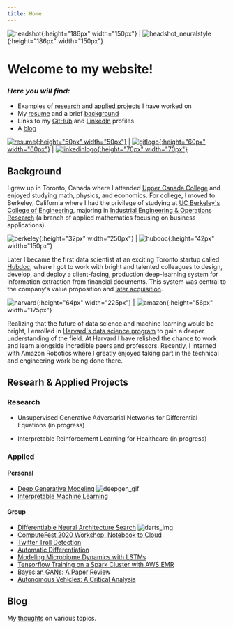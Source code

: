```yaml
---
title: Home
---
```


![headshot](pics/headshot.jpg){:height="186px" width="150px"} | ![headshot_neuralstyle](pics/dylan_style.png){:height="186px" width="150px"}

# **Welcome to my website!**

### *Here you will find:*
- Examples of [research](index.md#research) and [applied projects](index.md#applied) I have worked on
- My [resume](resume/resume.pdf) and a brief [background](index.md#background)
- Links to my [GitHub](https://github.com/dylanrandle) and [LinkedIn](https://linkedin.com/in/dylanrandle/) profiles
- A [blog](blog.md)

[![resume](pics/resume-clipart-icons-3.png){:height="50px" width="50px"}](resume/resume.pdf) | [![gitlogo](pics/GitHub-Mark.png){:height="60px" width="60px"}](https://github.com/dylanrandle) | [![linkedinlogo](pics/linkedin.png){:height="70px" width="70px"}](https://linkedin.com/in/dylanrandle/)

## Background

I grew up in Toronto, Canada where I attended [Upper Canada College](https://www.ucc.on.ca/) and enjoyed studying math, physics, and economics. For college, I moved to Berkeley, California where I had the privilege of studying at [UC Berkeley's College of Engineering](https://engineering.berkeley.edu/), majoring in [Industrial Engineering & Operations Research](https://ieor.berkeley.edu/) (a branch of applied mathematics focusing on business applications).

![berkeley](pics/UCBEngineering_logo.png){:height="32px" width="250px"} | ![hubdoc](pics/hubdoc.png){:height="42px" width="150px"}

Later I became the first data scientist at an exciting Toronto startup called [Hubdoc](https://www.hubdoc.com/), where I got to work with bright and talented colleagues to design, develop, and deploy a client-facing, production deep-learning system for information extraction from financial documents. This system was central to the company's value proposition and [later acquisition](https://www.zdnet.com/article/xero-scoops-up-hubdoc-in-70-million-acquisition/).

![harvard](pics/H_SEAS_logo_RGB.jpg){:height="64px" width="225px"} | ![amazon](pics/amazon-robotics-logo-feature.jpg){:height="56px" width="175px"}

Realizing that the future of data science and machine learning would be bright, I enrolled in [Harvard's data science program](https://www.seas.harvard.edu/applied-computation/graduate-programs/masters-data-science) to gain a deeper understanding of the field. At Harvard I have relished the chance to work and learn alongside incredible peers and professors. Recently, I interned with Amazon Robotics where I greatly enjoyed taking part in the technical and engineering work being done there.

## Researh & Applied Projects

### Research
- Unsupervised Generative Adversarial Networks for Differential Equations (in progress)
<!-- ![deqgan_diagram](pics/DEQGAN_diagram.png) -->
- Interpretable Reinforcement Learning for Healthcare (in progress)

### Applied
#### Personal
- [Deep Generative Modeling](https://github.com/dylanrandle/deepgen)
![deepgen_gif](https://github.com/dylanrandle/deepgen/blob/master/examples/gif_new_faces.gif?raw=true)
- [Interpretable Machine Learning](https://github.com/dylanrandle/pynterp)

#### Group
- [Differentiable Neural Architecture Search](https://towardsdatascience.com/investigating-differentiable-neural-architecture-search-for-scientific-datasets-62899be8714e?source=friends_link&sk=bece331a719b31f24118c4b538b71d4f)
![darts_img](https://miro.medium.com/max/3200/0*2yeQXLShQeMR29WC)
- [ComputeFest 2020 Workshop: Notebook to Cloud](https://colab.research.google.com/drive/1HUxNsHqqTZ1FRuveu6SS6gr6lCVe6QqO)
- [Twitter Troll Detection](https://dylanrandle.github.io/troll_classification)
- [Automatic Differentiation](https://github.com/dylanrandle/autograd)
- [Modeling Microbiome Dynamics with LSTMs](https://github.com/dylanrandle/microbiome)
- [Tensorflow Training on a Spark Cluster with AWS EMR](https://github.com/dylanrandle/spark-tensorflow)
- [Bayesian GANs: A Paper Review](bayesgan.md)
- [Autonomous Vehicles: A Critical Analysis](safe_avs.md)

## Blog
My [thoughts](blog.md) on various topics.
